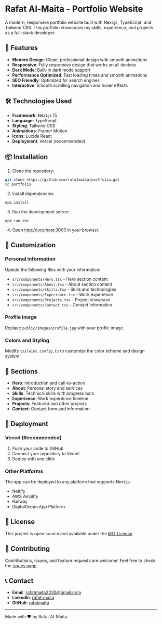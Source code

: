 # Rafat Al-Maita - Portfolio Website

A modern, responsive portfolio website built with Next.js, TypeScript, and Tailwind CSS. This portfolio showcases my skills, experience, and projects as a full-stack developer.

## 🚀 Features

- **Modern Design**: Clean, professional design with smooth animations
- **Responsive**: Fully responsive design that works on all devices
- **Dark Mode**: Built-in dark mode support
- **Performance Optimized**: Fast loading times and smooth animations
- **SEO Friendly**: Optimized for search engines
- **Interactive**: Smooth scrolling navigation and hover effects

## 🛠️ Technologies Used

- **Framework**: Next.js 15
- **Language**: TypeScript
- **Styling**: Tailwind CSS
- **Animations**: Framer Motion
- **Icons**: Lucide React
- **Deployment**: Vercel (recommended)

## 📦 Installation

1. Clone the repository:
```bash
git clone https://github.com/rafatmaita/portfolio.git
cd portfolio
```

2. Install dependencies:
```bash
npm install
```

3. Run the development server:
```bash
npm run dev
```

4. Open [http://localhost:3000](http://localhost:3000) in your browser.

## 🎨 Customization

### Personal Information
Update the following files with your information:
- `src/components/Hero.tsx` - Hero section content
- `src/components/About.tsx` - About section content
- `src/components/Skills.tsx` - Skills and technologies
- `src/components/Experience.tsx` - Work experience
- `src/components/Projects.tsx` - Project showcase
- `src/components/Contact.tsx` - Contact information

### Profile Image
Replace `public/images/profile.jpg` with your profile image.

### Colors and Styling
Modify `tailwind.config.ts` to customize the color scheme and design system.

## 📱 Sections

- **Hero**: Introduction and call-to-action
- **About**: Personal story and services
- **Skills**: Technical skills with progress bars
- **Experience**: Work experience timeline
- **Projects**: Featured and other projects
- **Contact**: Contact form and information

## 🚀 Deployment

### Vercel (Recommended)
1. Push your code to GitHub
2. Connect your repository to Vercel
3. Deploy with one click

### Other Platforms
The app can be deployed to any platform that supports Next.js:
- Netlify
- AWS Amplify
- Railway
- DigitalOcean App Platform

## 📄 License

This project is open source and available under the [MIT License](LICENSE).

## 🤝 Contributing

Contributions, issues, and feature requests are welcome! Feel free to check the [issues page](https://github.com/rafatmaita/portfolio/issues).

## 📞 Contact

- **Email**: rafatmaita2030@gmail.com
- **LinkedIn**: [rafat-maita](https://www.linkedin.com/in/rafat-maita/)
- **GitHub**: [rafatmaita](https://github.com/rafatmaita)

---

Made with ❤️ by Rafat Al-Maita
